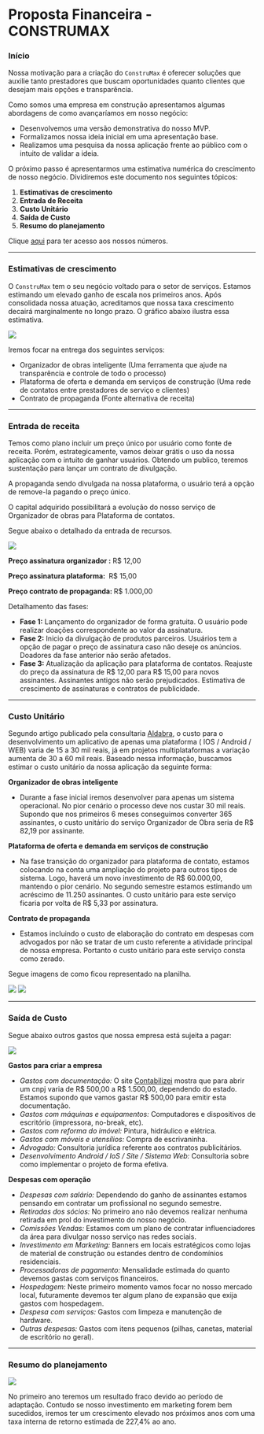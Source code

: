 <h1>Proposta Financeira - CONSTRUMAX</h1>

<h3>Início</h3>

Nossa motivação para a criação do `ConstruMax` é oferecer soluções que auxilie tanto prestadores que buscam oportunidades quanto clientes que desejam mais opções e transparência.

Como somos uma empresa em construção apresentamos algumas abordagens de como avançaríamos em nosso negócio:

* Desenvolvemos uma versão demonstrativa do nosso MVP.
* Formalizamos nossa ideia inicial em uma apresentação base.
* Realizamos uma pesquisa da nossa aplicação frente ao público com o intuito de validar a ideia.

O próximo passo é apresentarmos uma estimativa numérica do crescimento de nosso negócio. Dividiremos este documento nos seguintes tópicos:

1. <b>Estimativas de crescimento </b>
2. <b>Entrada de Receita</b>
3. <b>Custo Unitário</b>
4. <b>Saída de Custo</b>
5. <b>Resumo do planejamento</b>

Clique <a href="Atividade - 3D - Financeiro - Template.xlsx_RevFinal.xlsx">aqui</a> para ter acesso aos nossos números.

<hr>
<h3>Estimativas de crescimento</h3>

O `ConstruMax` tem o seu negócio voltado para o setor de serviços. Estamos estimando um elevado ganho de escala nos primeiros anos. Após consolidada nossa atuação, acreditamos que nossa taxa crescimento decairá marginalmente no longo prazo. O gráfico abaixo ilustra essa estimativa.

<IMG src="img/taxaCrescimento.png">

 Iremos focar na entrega dos seguintes serviços:

* Organizador de obras inteligente (Uma ferramenta que ajude na transparência e controle de todo o processo)
* Plataforma de oferta e demanda em serviços de construção (Uma rede de contatos entre prestadores de serviço e clientes)
* Contrato de propaganda (Fonte alternativa de receita)

<hr>

<h3>Entrada de receita</h3>

Temos como plano incluir um preço único por usuário como fonte de receita. Porém, estrategicamente, vamos deixar grátis o uso da nossa aplicação com o intuito de ganhar usuários. Obtendo um publico, teremos sustentação para lançar um contrato de divulgação. 

A propaganda sendo divulgada na nossa plataforma, o usuário terá a opção de remove-la pagando o preço único.

O capital adquirido possibilitará a evolução do nosso serviço de Organizador de obras para Plataforma de contatos.

Segue abaixo o detalhado da entrada de recursos.

<img src="img/receitaAno1.png"> 

<b>Preço assinatura organizador :</b> R$ 12,00

<b>Preço assinatura plataforma: </b> R$ 15,00

<b>Preço contrato de propaganda: </b> R$ 1.000,00

Detalhamento das fases:

* <b>Fase 1:</b> Lançamento do organizador de forma gratuita. O usuário pode realizar doações correspondente ao valor da assinatura.
* <b>Fase 2:</b> Inicio da divulgação de produtos parceiros. Usuários tem a opção de pagar o preço de assinatura caso não deseje os anúncios. Doadores da fase anterior não serão afetados.
* <b>Fase 3:</b> Atualização da aplicação para plataforma de contatos. Reajuste do preço da assinatura de R$ 12,00 para R$ 15,00 para novos assinantes. Assinantes antigos não serão prejudicados. Estimativa de crescimento de assinaturas e contratos de publicidade.

<hr>

<h3>Custo Unitário</h3>

Segundo artigo publicado pela consultaria <a href="https://aldabra.com.br/artigo/qual-o-custo-para-criar-um-aplicativo">Aldabra</a>, o custo para o desenvolvimento um aplicativo de apenas uma plataforma ( IOS / Android / WEB) varia de 15 a 30 mil reais, já em projetos multiplataformas a variação aumenta de 30 a 60 mil reais. Baseado nessa informação, buscamos estimar o custo unitário da nossa aplicação da seguinte forma:

<b>Organizador de obras inteligente</b>

* Durante a fase inicial iremos desenvolver para apenas um sistema operacional. No pior cenário o processo deve nos custar 30 mil reais. Supondo que nos primeiros 6 meses conseguimos converter 365 assinantes, o custo unitário do serviço Organizador de Obra seria de R$ 82,19 por assinante.

<b>Plataforma de oferta e demanda em serviços de construção</b>

* Na fase transição do organizador para plataforma de contato, estamos colocando na conta uma ampliação do projeto para outros tipos de sistema. Logo, haverá um novo investimento de R$ 60.000,00, mantendo o pior cenário. No segundo semestre estamos estimando um acréscimo de 11.250 assinantes. O custo unitário para este serviço ficaria por volta de R$ 5,33 por assinatura.

<b>Contrato de propaganda</b>

* Estamos incluindo o custo de elaboração do contrato em despesas com advogados por não se tratar de um custo referente a atividade principal de nossa empresa. Portanto o custo unitário para este serviço consta como zerado.

Segue imagens de como ficou representado na planilha.

<img src="img/custoUnitario1.png">

<img src="img/custoUnitario2.png" >

<hr>

<h3>Saída de Custo</h3>

Segue abaixo outros gastos que nossa empresa está sujeita a pagar:

<img src="img/saidaCaixa.png">

<b>Gastos para criar a empresa</b>

- <i>Gastos com documentação:</i> O site <a href="https://www.contabilizei.com.br/contabilidade-online/quanto-custa-abrir-empresa-no-brasil-descubra-tudo/#:~:text=os%20primeiros%20passos.-,O%20custo%20para%20abrir%20uma%20empresa%20e%20ter%20um%20CNPJ,e%20o%20escrit%C3%B3rio%20de%20contabilidade.">Contabilizei</a> mostra que para abrir um cnpj varia de R$ 500,00 a R$ 1.500,00, dependendo do estado. Estamos supondo que vamos gastar R$ 500,00 para emitir esta documentação.
- <i>Gastos com máquinas e equipamentos:</i> Computadores e dispositivos de escritório (impressora, no-break, etc).
- <i>Gastos com reforma do imóvel:</i> Pintura, hidráulico e elétrica.
- <i>Gastos com móveis e utensílios:</i> Compra de escrivaninha.
- <i>Advogado:</i> Consultoria jurídica referente aos contratos publicitários.
- <i>Desenvolvimento Android / IoS / Site / Sistema Web:</i> Consultoria sobre como implementar o projeto de forma efetiva.

<b>Despesas com operação</b>

* <i>Despesas com salário:</i> Dependendo do ganho de assinantes estamos pensando em contratar um profissional no segundo semestre.
* <i>Retiradas dos sócios:</i> No primeiro ano não devemos realizar nenhuma retirada em prol do investimento do nosso negócio.
* <i>Comissões Vendas:</i> Estamos com um plano de contratar influenciadores da área para divulgar nosso serviço nas redes sociais.
* <i>Investimento em Marketing: </i>Banners em locais estratégicos como lojas de material de construção ou estandes dentro de condomínios residenciais.
* <i>Processadoras de pagamento:</i> Mensalidade estimada do quanto devemos gastas com serviços financeiros.
* <i>Hospedagem:</i> Neste primeiro momento vamos focar no nosso mercado local, futuramente devemos ter algum plano de expansão que exija gastos com hospedagem.
* <i>Despesa com serviços:</i> Gastos com limpeza e manutenção de hardware.
* <i>Outras despesas:</i> Gastos com itens pequenos (pilhas, canetas, material de escritório no geral).

<hr>

<h3>Resumo do planejamento</h3>

<img src="img/resultado.png" >

No primeiro ano teremos um resultado fraco devido ao período de adaptação. Contudo se nosso investimento em marketing forem bem sucedidos, iremos ter um crescimento elevado nos próximos anos com uma taxa interna de retorno estimada de 227,4% ao ano.

  